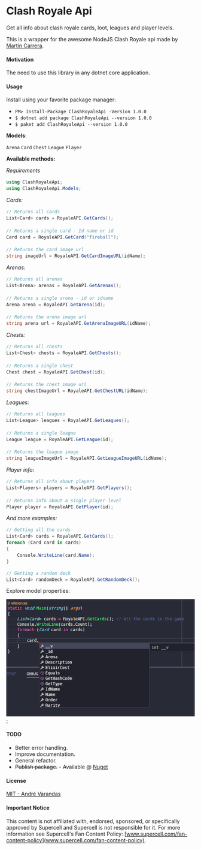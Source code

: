 ﻿# Clash Royale Api

Get all info about clash royale cards, loot, leagues and player levels.

This is a wrapper for the awesome NodeJS Clash Royale api made by [Martin Carrera](https://github.com/martincarrera/clash-royale-api).

#### Motivation
The need to use this library in any dotnet core application.

#### Usage

Install using your favorite package manager:

- `PM> Install-Package ClashRoyaleApi -Version 1.0.0`
- `$ dotnet add package ClashRoyaleApi --version 1.0.0`
- `$ paket add ClashRoyaleApi --version 1.0.0`

**Models**:

`Arena`
`Card`
`Chest`
`League`
`Player`

**Available methods:**

*Requirements*
```csharp
using ClashRoyaleApi;
using ClashRoyaleApi.Models;
```

*Cards:*
```csharp
// Returns all cards
List<Card> cards = RoyaleAPI.GetCards();

// Returns a single card - Id name or id
Card card = RoyaleAPI.GetCard("fireball");

// Returns the card image url
string imageUrl = RoyaleAPI.GetCardImageURL(idName);
```

*Arenas:*
```csharp
// Returns all arenas
List<Arena> arenas = RoyaleAPI.GetArenas();

// Returns a single arena - id or idname
Arena arena = RoyaleAPI.GetArena(id);

// Returns the arena image url
string arena url = RoyaleAPI.GetArenaImageURL(idName);
```

*Chests:*
```csharp
// Returns all chests
List<Chest> chests = RoyaleAPI.GetChests();

// Returns a single chest
Chest chest = RoyaleAPI.GetChest(id);

// Returns the chest image url
string chestImageUrl = RoyaleAPI.GetChestURL(idName);
```

*Leagues:*
```csharp
// Returns all leagues
List<League> leagues = RoyaleAPI.GetLeagues();

// Returns a single league
League league = RoyaleAPI.GetLeague(id);

// Returns the league image
string leagueImageUrl = RoyaleAPI.GetLeagueImageURL(idName);
```

*Player info:*
```csharp
// Returns all info about players
List<Players> players = RoyaleAPI.GetPlayers();

// Returns info about a single player level
Player player = RoyaleAPI.GetPlayer(id);
```


*And more examples:*

```csharp
// Getting all the cards
List<Card> cards = RoyaleAPI.GetCards();
foreach (Card card in cards)
{
    Console.WriteLine(card.Name);
}
````

```csharp
// Getting a random deck
List<Card> randomDeck = RoyaleAPI.GetRandomDeck();
```

Explore model properties:

![](./extra/example1.png);

#### TODO
- Better error handling.
- Improve documentation.
- General refactor.
- ~~Publish package.~~ - Available @ [Nuget](https://www.nuget.org/packages/ClashRoyaleApi/)


#### License
[MIT - André Varandas](LICENSE.txt)

#### Important Notice
This content is not affiliated with, endorsed, sponsored, or specifically approved by Supercell and Supercell is not responsible for it. For more information see Supercell's Fan Content Policy: [www.supercell.com/fan-content-policy](www.supercell.com/fan-content-policy).
